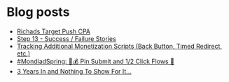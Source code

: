 # Blog posts
<!-- BLOG-POST-LIST:START -->
- [Richads Target Push CPA](https://afflift.com/f/threads/richads-target-push-cpa.10408/)
- [Step 13 - Success / Failure Stories](https://afflift.com/f/threads/step-13-success-failure-stories.7484/)
- [Tracking Additional Monetization Scripts &lpar;Back Button, Timed Redirect, etc.&rpar;](https://afflift.com/f/threads/tracking-additional-monetization-scripts-back-button-timed-redirect-etc.5121/)
- [#MondiadSpring: 💸💰 Pin Submit and 1/2 Click Flows 🚀](https://afflift.com/f/threads/mondiadspring-%F0%9F%92%B8%F0%9F%92%B0-pin-submit-and-1-2-click-flows-%F0%9F%9A%80.10455/)
- [3 Years In and Nothing To Show For It...](https://afflift.com/f/threads/3-years-in-and-nothing-to-show-for-it.10436/)
<!-- BLOG-POST-LIST:END -->
